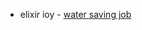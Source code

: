 - elixir ioy - [water saving job](https://www.indeed.com/jobs?q=elixir+programming&l=remote&from=searchOnDesktopSerp&cf-turnstile-response=0.oZ7ZDY-cYWdys7sfg0lX4UWrGoYGFMn-r3AM4dFdliW_NhFNzzwRYXQiES7O8dSTI0WISj4I9PacRcdfT9DUOoeeX6NgS_OR8-9E-N1QOr8TW0XRFdNt9rq2mRI417aGBw_AI_Iu3PpiqdXtHoHkQpxYGeWXWmkQ1cG17VE8T01voplqVQUt63God2TQdPe0lsrcCSlC6tSBldX5kqdZxq3ByLzDaPbFbB6XQBSKuljMvgsef7-5eMKQvUMVkE5vLGRzBXRk0Bve7ks53Af6OD59Pb9qIX5HktxwczDT3dqZkg0TUQnei8XoLXGA3ZLNZXc0m_sJ6dj07gBPM4RQp1wRgicNwiiW4fQYUBqc389DRDBJ-rTiw_e3VEs3vu81HZFRPl7mC_84aUfj7dOLATTqwATWZLFLxBt0EVZWenrKl1MiTWeO277kV9bHhpL8yfaBxmw0SkbW2uGxQDlsM6cJQdWY-VJKC_pVwyItY_eOCf2ANwBvKKrPGEWiolLEOa1po9X1uYqVj6bzwdR7G5Zwhb8cuWS9s2mSZPTLkFn120Xmpyj91TL4PS6_LrHyJU5YDt4l45CjHlRcOggRvQCSLuQcYh2YfSqazCSSp7BUfQJ8e2gZGqAuKwMLIEJenRkfYkxX7n4-BSlJwB7XCvFqcxHE4xVXLvCOYbM7u2H-uH5hxkHvmRPZ6luY3NrgMFzviQZ1zdZ-1Wn8601WH7WyKGFRyt9qgVyRg0u15guaEIv-GO3s1qT9BU8lftpJvZxS8o860wVzDdGUBP_JBjUXvXr0Igo1Ni43nUW8lAdewyg9M6DI8ctF7U-kYGWQ76KcdJigrpKOQzcr_9W8zorwXG6nQppM5d5fhgcgZD6Nm-EWdDDQEu_apkIF_wprOhDRyB7-GQNgaP2arMSxqA.QZstkzY5AcQxYU-qP05quQ.92b828b44f84fafc78bfa119062c8525d07834274eab935d4789c33aa3634f31&vjk=14b92dfe52197c18)
